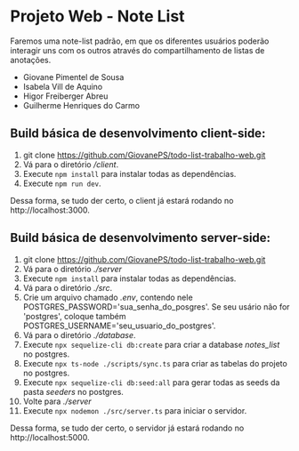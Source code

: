 # Projeto Web - Note List

Faremos uma note-list padrão, em que os diferentes usuários poderão interagir uns com os outros através do compartilhamento de listas de anotações.

- Giovane Pimentel de Sousa
- Isabela Vill de Aquino
- Higor Freiberger Abreu
- Guilherme Henriques do Carmo

## Build básica de desenvolvimento client-side:
1. git clone https://github.com/GiovanePS/todo-list-trabalho-web.git
2. Vá para o diretório _/client_.
3. Execute `npm install` para instalar todas as dependências.
4. Execute `npm run dev`.

Dessa forma, se tudo der certo, o client já estará rodando no http://localhost:3000.
  
## Build básica de desenvolvimento server-side:
1. git clone https://github.com/GiovanePS/todo-list-trabalho-web.git
2. Vá para o diretório _./server_
3. Execute `npm install` para instalar todas as dependências.
4. Vá para o diretório _./src_.
5. Crie um arquivo chamado _.env_, contendo nele POSTGRES_PASSWORD='sua_senha_do_posgres'. Se seu usário não for 'postgres', coloque também POSTGRES_USERNAME='seu_usuario_do_postgres'.
6. Vá para o diretório _./database_.
7. Execute `npx sequelize-cli db:create` para criar a database _notes_list_ no postgres.
8. Execute `npx ts-node ./scripts/sync.ts` para criar as tabelas do projeto no postgres.
9. Execute `npx sequelize-cli db:seed:all` para gerar todas as seeds da pasta _seeders_ no postgres.
10. Volte para _./server_
11. Execute `npx nodemon ./src/server.ts` para iniciar o servidor.

Dessa forma, se tudo der certo, o servidor já estará rodando no http://localhost:5000.
